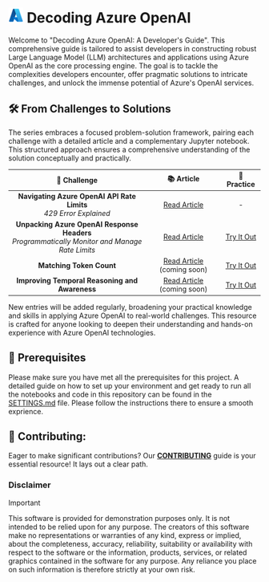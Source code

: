 # <img src="./utils/images/azure_logo.png" alt="Azure Logo" style="width:30px;height:30px;"/> Decoding Azure OpenAI

Welcome to "Decoding Azure OpenAI: A Developer's Guide". This comprehensive guide is tailored to assist developers in constructing robust Large Language Model (LLM) architectures and applications using Azure OpenAI as the core processing engine. The goal is to tackle the complexities developers encounter, offer pragmatic solutions to intricate challenges, and unlock the immense potential of Azure's OpenAI services.


## 🛠️ From Challenges to Solutions

The series embraces a focused problem-solution framework, pairing each challenge with a detailed article and a complementary Jupyter notebook. This structured approach ensures a comprehensive understanding of the solution conceptually and practically.


| 🚩 **Challenge** | 📚 **Article** | 📓 **Practice** |
|:----------------:|:--------------:|:---------------:|
| **Navigating Azure OpenAI API Rate Limits**<br>_429 Error Explained_ | [Read Article](https://pabloaicorner.hashnode.dev/error-429-explained-navigating-azure-openai-api-rate-limits) | - |
| **Unpacking Azure OpenAI Response Headers**<br>_Programmatically Monitor and Manage Rate Limits_ | [Read Article](https://pabloaicorner.hashnode.dev/how-to-extract-and-analyze-azure-openai-response-headers) | [Try It Out](https://github.com/pablosalvador10/gbbai-azure-ai-aoai/blob/main/01-headers-api-response.ipynb) |
| **Matching Token Count** | [Read Article](link-to-article) (coming soon) | [Try It Out](https://github.com/pablosalvador10/gbbai-azure-ai-aoai/blob/main/03-how-to-handle-time-queries.ipynb) |
| **Improving Temporal Reasoning and Awareness** | [Read Article](link-to-article) (coming soon) | [Try It Out](https://github.com/pablosalvador10/gbbai-azure-ai-aoai/blob/main/04-how-to-use-streaming.ipynb) |



New entries will be added regularly, broadening your practical knowledge and skills in applying Azure OpenAI to real-world challenges. This resource is crafted for anyone looking to deepen their understanding and hands-on experience with Azure OpenAI technologies.

## 🔧 Prerequisites

Please make sure you have met all the prerequisites for this project. A detailed guide on how to set up your environment and get ready to run all the notebooks and code in this repository can be found in the [SETTINGS.md](SETTINGS.md) file. Please follow the instructions there to ensure a smooth exprience.

## 💼 Contributing:

Eager to make significant contributions? Our **[CONTRIBUTING](./CONTRIBUTING.md)** guide is your essential resource! It lays out a clear path.

### Disclaimer
> [!IMPORTANT]
> This software is provided for demonstration purposes only. It is not intended to be relied upon for any purpose. The creators of this software make no representations or warranties of any kind, express or implied, about the completeness, accuracy, reliability, suitability or availability with respect to the software or the information, products, services, or related graphics contained in the software for any purpose. Any reliance you place on such information is therefore strictly at your own risk.